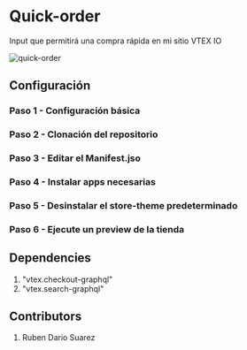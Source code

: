 # Quick-order

Input que permitirá una compra rápida en mi sitio VTEX IO

![quick-order](https://user-images.githubusercontent.com/84733911/193509552-9d65ca73-04b6-4ec7-bc61-b174afb3bf4c.png)

## Configuración

### Paso 1 - Configuración básica

### Paso 2 - Clonación del repositorio

### Paso 3 - Editar el Manifest.jso

### Paso 4 - Instalar apps necesarias

### Paso 5 - Desinstalar el store-theme predeterminado

### Paso 6 - Ejecute un preview de la tienda

## Dependencies
1. "vtex.checkout-graphql"
2. "vtex.search-graphql"

## Contributors

1. Ruben Dario Suarez
